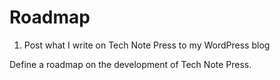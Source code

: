# Roadmap

1. Post what I write on Tech Note Press to my WordPress blog

<section class="todo">
<p>Define a roadmap on the development of Tech Note Press.</p>

</section>

<script setup>
import { ref } from 'vue';
</script>

<style scoped>
</style>